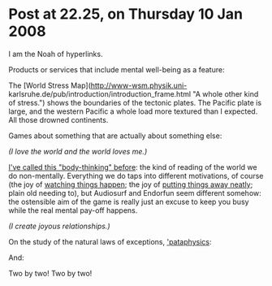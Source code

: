 # Post at 22.25, on Thursday 10 Jan 2008

I am the Noah of hyperlinks.

Products or services that include mental well-being as a feature:

The [World Stress Map](http://www-wsm.physik.uni-
karlsruhe.de/pub/introduction/introduction_frame.html "A whole other kind of
stress.") shows the boundaries of the tectonic plates. The Pacific plate is
large, and the western Pacific a whole load more textured than I expected. All
those drowned continents.

Games about something that are actually about something else:

_(I love the world and the world loves me.)_

[I've called this "body-thinking" before](/notes/2006/07/engaging/?p=28 "A
presentation on Engaging Technology, talking about Project Rub for the
Nintendo DS."): the kind of reading of the world we do non-mentally.
Everything we do taps into different motivations, of course (the joy of
[watching things happen](http://www.popcap.com/games/peggle "At least to begin
with, that's what makes it so addictive."); the joy of [putting things away
neatly](http://schulzeandwebb.com/2007/hills/slides/?p=37 "Modern sports are
all about tidying up."); plain old needing to), but Audiosurf and Endorfun
seem different somehow: the ostensible aim of the game is really just an
excuse to keep you busy while the real mental pay-off happens.

_(I create joyous relationships.)_

On the study of the natural laws of exceptions,
['pataphysics](http://www.pataphysics-lab.com/sarcophaga/ "Pataphysics
research library."):

And:

Two by two! Two by two!

